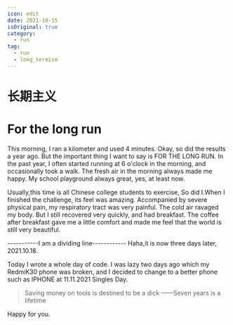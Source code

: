 ```yaml
---
icon: edit
date: 2021-10-15
isOriginal: true
category:
  - run
tag:
  - run
  - long_termism
---
```


# 长期主义

# For the long run

This morning, I ran a kilometer and used 4 minutes. Okay, so did the results a year ago. But the important thing I want to say is FOR THE LONG RUN. In the past year, I often started running at 6 o'clock in the morning, and occasionally took a walk. The fresh air in the morning always made me happy. My school playground always great, yes, at least now. 

Usually,this time is all Chinese college students to exercise, So did I.When I finished the challenge, its feel was amazing. Accompanied by severe physical pain, my respiratory tract was very painful. The cold air ravaged my body. But I still recovered very quickly, and had breakfast. The coffee after breakfast gave me a little comfort and made me feel that the world is still very beautiful.

-----------I am a dividing line------------
Haha,it is now three days later, 2021.10.18.

Today I wrote a whole day of code. I was lazy two days ago which my RedmiK30 phone was broken, and I decided to change to a better phone such as IPHONE at 11.11.2021 Singles Day.
> Saving money on tools is destined to be a dick
> ——Seven years is a lifetime

Happy for you.
